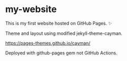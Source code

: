 # my-website

This is my first website hosted on GitHub Pages. ✨

Theme and layout using modified jekyll-theme-cayman.

https://pages-themes.github.io/cayman/

Deployed with github-pages gem not GitHub Actions.